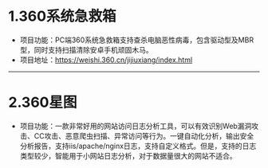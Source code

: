 # 1.360系统急救箱
* 项目功能：PC端360系统急救箱支持查杀电脑恶性病毒，包含驱动型及MBR型，同时支持扫描清除安卓手机顽固木马。
* 项目地址：https://weishi.360.cn/jijiuxiang/index.html
---

# 2.360星图
* 项目功能：一款非常好用的网站访问日志分析工具，可以有效识别Web漏洞攻击、CC攻击、恶意爬虫扫描、异常访问等行为。一键自动化分析，输出安全分析报告，支持iis/apache/nginx日志，支持自定义格式。但是，支持的日志类型较少，智能用于小网站日志分析，对于数据量很大的网站不适合。
